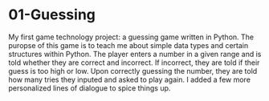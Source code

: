 # 01-Guessing
My first game technology project: a guessing game written in Python. The puropse of this game is to teach me about simple 
data types and certain structures within Python. The player enters a number in a given range and is told whether they are correct and incorrect. If incorrect, they are told if their guess is too high or low. Upon correctly guessing the number, they are told how many tries they inputed and asked to play again. I added a few more personalized lines of dialogue to spice things up. 
